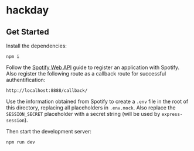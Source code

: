 # hackday

## Get Started

Install the dependencies:

    npm i

Follow the [Spotify Web API](https://developer.spotify.com/web-api/authorization-guide/) guide to register an application with Spotify. Also register the following route as a callback route for successful authentification:

    http://localhost:8888/callback/

Use the information obtained from Spotify to create a `.env` file in the root of this directory, replacing all placeholders in `.env.mock`. Also replace the `SESSION_SECRET` placeholder with a secret string (will be used by `express-session`).

Then start the development server:

    npm run dev
